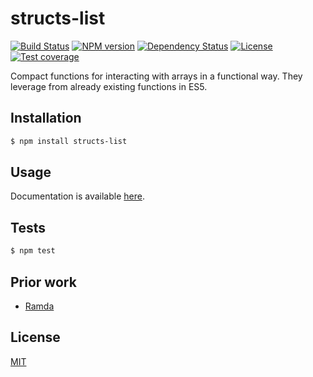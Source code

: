 
# structs-list

[![Build Status][travis-image]][travis-url]
[![NPM version][npm-image]][npm-url]
[![Dependency Status][david-image]][david-url]
[![License][license-image]][license-url]
[![Test coverage][coveralls-image]][coveralls-url]

Compact functions for interacting with arrays in a functional way. They leverage from already existing functions in ES5.

## Installation

```bash
$ npm install structs-list
```

## Usage

Documentation is available [here](./docs/index.md).

## Tests

```bash
$ npm test
```

## Prior work

* [Ramda](https://github.com/ramda/ramda)

## License

[MIT][license-url]

[npm-image]: https://img.shields.io/npm/v/structs-list.svg?style=flat-square
[npm-url]: https://npmjs.org/package/structs-list

[david-image]: http://img.shields.io/david/structs/list.svg?style=flat-square
[david-url]: https://david-dm.org/structs/list

[license-image]: http://img.shields.io/npm/l/structs-list.svg?style=flat-square
[license-url]: ./license

[travis-image]: https://img.shields.io/travis/structs/list.svg?style=flat-square
[travis-url]: https://travis-ci.org/structs/list

[coveralls-image]: https://img.shields.io/coveralls/structs/list/master.svg?style=flat-square
[coveralls-url]: https://coveralls.io/r/structs/list?branch=master